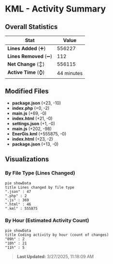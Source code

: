# KML - Activity Summary 

## Overall Statistics

| Stat                   | Value                                                             |
| ---------------------- | ----------------------------------------------------------------- |
| **Lines Added** (➕)   | 556227                                          |
| **Lines Removed** (➖) | 112                                        |
| **Net Change** (↕)    | 556115                |
| **Active Time** (⌚)   | 44 minutes |


## Modified Files
- **package.json** (+23, -10)
- **index.php** (+0, -2)
- **main.js** (+69, -0)
- **index.html** (+21, -0)
- **settings.json** (+1, -0)
- **main.js** (+202, -98)
- **EnerGis.kml** (+555875, -0)
- **index.html** (+23, -2)
- **package.json** (+13, -0)

## Visualizations

### By File Type (Lines Changed)

```mermaid
pie showData
title Lines changed by file type
".json" : 47
".php" : 2
".js" : 369
".html" : 46
".kml" : 555875
```

### By Hour (Estimated Activity Count)

```mermaid
pie showData
title Coding activity by hour (count of changes)
"09h" : 2
"10h" : 21
"11h" : 5
```


> **Last Updated:** 3/27/2025, 11:18:09 AM